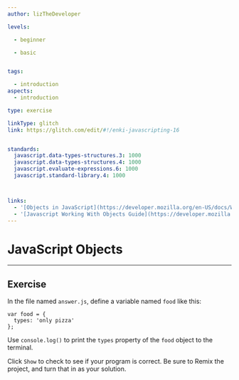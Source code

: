 ```yaml
---
author: lizTheDeveloper

levels:

  - beginner

  - basic


tags:

  - introduction
aspects:
  - introduction

type: exercise

linkType: glitch
link: https://glitch.com/edit/#!/enki-javascripting-16


standards:
  javascript.data-types-structures.3: 1000
  javascript.data-types-structures.4: 1000
  javascript.evaluate-expressions.6: 1000
  javascript.standard-library.4: 1000



links:
  - '[Objects in JavaScript](https://developer.mozilla.org/en-US/docs/Web/JavaScript/Reference/Global_Objects/Object){documentation}'
  - '[Javascript Working With Objects Guide](https://developer.mozilla.org/en-US/docs/Web/JavaScript/Guide/Working_with_Objects){walkthrough}'
---
```

# JavaScript Objects
---

## Exercise
In the file named `answer.js`, define a variable named `food` like this:

    var food = {
      types: 'only pizza'
    };

Use `console.log()` to print the `types` property of the `food` object to the terminal.

Click `Show` to check to see if your program is correct.
Be sure to Remix the project, and turn that in as your solution.
